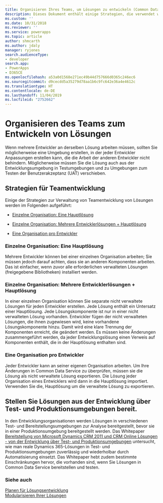 ```yaml
---
title: Organisieren Ihres Teams, um Lösungen zu entwickeln (Common Data Service) | Microsoft Docs
description: Dieses Dokument enthält einige Strategien, die verwendet werden, wenn mehrere Entwickler an derselben Lösung arbeiten
ms.custom: ''
ms.date: 10/31/2018
ms.reviewer: ''
ms.service: powerapps
ms.topic: article
author: shmcarth
ms.author: jdaly
manager: ryjones
search.audienceType:
- developer
search.app:
- PowerApps
- D365CE
ms.openlocfilehash: a53a0d1568e271ec49b44d757666d0365c246ec6
ms.sourcegitcommit: d9cecdd5a35279d78aa1b6c9fc642e36a4e4612c
ms.translationtype: HT
ms.contentlocale: de-DE
ms.lasthandoff: 11/04/2019
ms.locfileid: "2752662"
---
```

# <a name="organize-your-team-to-develop-solutions"></a>Organisieren des Teams zum Entwickeln von Lösungen

Wenn mehrere Entwickler an derselben Lösung arbeiten müssen, sollten Sie möglicherweise eine Umgebung erstellen, in der jeder Entwickler Anpassungen erstellen kann, die die Arbeit der anderen Entwickler nicht behindern. Möglicherweise müssen Sie die Lösung auch aus der Entwicklungsumgebung in Testumgebungen und zu Umgebungen zum Testen der Benutzerakzeptanz (UAT) verschieben.  
  
<a name="BKMK_StrategiesForTeamDev"></a>   
## <a name="strategies-for-team-development"></a>Strategien für Teamentwicklung  
 Einige der Strategien zur Verwaltung von Teamentwicklung von Lösungen werden im Folgenden aufgeführt:  
  
-   [Einzelne Organisation: Eine Hauptlösung](organize-team-develop-solutions.md#BKMK_SingleOrgMasterSolution)  
  
-   [Einzelne Organisation: Mehrere Entwicklerlösungen + Hauptlösung](organize-team-develop-solutions.md#BKMK_SingleOrgMultipleDeveloper)  
  
-   [Eine Organisation pro Entwickler](organize-team-develop-solutions.md#BKMK_OneOrgPerDev)  
  
<a name="BKMK_SingleOrgMasterSolution"></a>   
### <a name="single-organization-one-master-solution"></a>Einzelne Organisation: Eine Hauptlösung  
 Mehrere Entwickler können bei einer einzelnen Organisation arbeiten; Sie müssen jedoch darauf achten, dass sie an anderen Komponenten arbeiten. Das ist einfacher, wenn zuvor alle erforderlichen verwalteten Lösungen (freigegebene Bibliotheken) installiert werden.  
  
<a name="BKMK_SingleOrgMultipleDeveloper"></a>   
### <a name="single-organization-multiple-developer-solutions--master-solution"></a>Einzelne Organisation: Mehrere Entwicklerlösungen + Hauptlösung  
 In einer einzelnen Organisation können Sie separate nicht verwaltete Lösungen für jeden Entwickler erstellen. Jede Lösung enthält ein Untersatz einer Hauptlösung. Jede Lösungskomponente ist nur in einer nicht verwalteten Lösung vorhanden. Entwickler fügen der nicht verwalteten Lösungen, die ihnen zugewiesen wird, keine vorhandene Lösungskomponente hinzu. Damit wird eine klare Trennung der Komponenten erreicht, die geändert werden. Es müssen keine Änderungen zusammengeführt werden, da jeder Entwicklungslösung einen Verweis auf Komponenten enthält, die in der Hauptlösung enthalten sind.  
  
<a name="BKMK_OneOrgPerDev"></a>   
### <a name="one-organization-per-developer"></a>Eine Organisation pro Entwickler  

 Jeder Entwickler kann an seiner eigenen Organisation arbeiten. Um Ihre Änderungen in Common Data Service zu überprüfen, müssen sie die Lösung als nicht verwaltete Lösung exportieren. Die Lösung jeder Organisation eines Entwicklers wird dann in die Hauptlösung importiert. Verwenden Sie die, Hauptlösung um die verwaltete Lösung zu exportieren.  
  
<a name="BKMK_DeployingSolutionsFromDevThroughToProduction"></a>   
## <a name="deploy-solutions-from-development-through-test-and-production-environments"></a>Stellen Sie Lösungen aus der Entwicklung über Test- und Produktionsumgebungen bereit.  
 In den Entwicklungsorganisationen werden Lösungen in verschiedenen Test- und Bereitstellungsumgebungen zur Analyse bereitgestellt, bevor sie in einer Produktionsumgebung bereitgestellt werden. Das Whitepaper [Bereitstellung von Microsoft Dynamics CRM 2011 und CRM Online Lösungen - von der Entwicklung über Test- und Produktionsumgebungen](https://go.microsoft.com/fwlink/p/?LinkId=232288) untersucht, wie man reale Dynamics 365-Lösungen in Test- und Produktionsumgebungen zuverlässig und wiederholbar durch Automatisierung einsetzt. Das Whitepaper hebt zudem bestimmte Einschränkungen hervor, die vorhanden sind, wenn Sie Lösungen in Common Data Service bereitstellen und testen.  
  
### <a name="see-also"></a>Siehe auch  
 [Planen für Lösungsentwicklung](/dynamics365/customer-engagement/developer/plan-solution-development)   
 [Modularisieren Ihrer Lösungen](organize-solutions.md)   
 